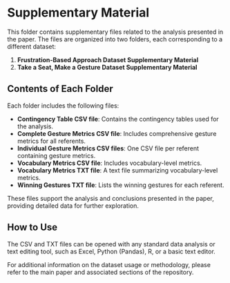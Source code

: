 # Supplementary Material

This folder contains supplementary files related to the analysis presented in the paper. The files are organized into two folders, each corresponding to a different dataset:

1. **Frustration-Based Approach Dataset Supplementary Material**
2. **Take a Seat, Make a Gesture Dataset Supplementary Material**

## Contents of Each Folder

Each folder includes the following files:

- **Contingency Table CSV file**: Contains the contingency tables used for the analysis.
- **Complete Gesture Metrics CSV file**: Includes comprehensive gesture metrics for all referents.
- **Individual Gesture Metrics CSV files**: One CSV file per referent containing gesture metrics.
- **Vocabulary Metrics CSV file**: Includes vocabulary-level metrics.
- **Vocabulary Metrics TXT file**: A text file summarizing vocabulary-level metrics.
- **Winning Gestures TXT file**: Lists the winning gestures for each referent.

These files support the analysis and conclusions presented in the paper, providing detailed data for further exploration.

## How to Use

The CSV and TXT files can be opened with any standard data analysis or text editing tool, such as Excel, Python (Pandas), R, or a basic text editor.

For additional information on the dataset usage or methodology, please refer to the main paper and associated sections of the repository.
